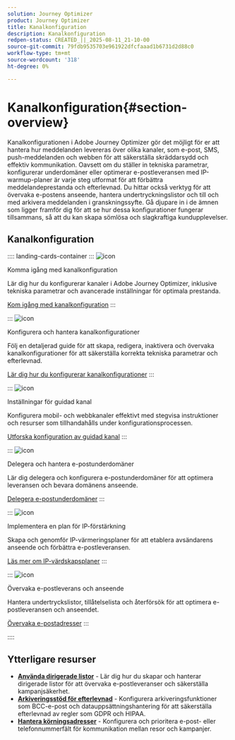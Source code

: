 ```yaml
---
solution: Journey Optimizer
product: Journey Optimizer
title: Kanalkonfiguration
description: Kanalkonfiguration
redpen-status: CREATED_||_2025-08-11_21-10-00
source-git-commit: 79fdb9535703e961922dfcfaaad1b6731d2d88c0
workflow-type: tm+mt
source-wordcount: '318'
ht-degree: 0%

---
```



# Kanalkonfiguration{#section-overview}

Kanalkonfigurationen i Adobe Journey Optimizer gör det möjligt för er att hantera hur meddelanden levereras över olika kanaler, som e-post, SMS, push-meddelanden och webben för att säkerställa skräddarsydd och effektiv kommunikation. Oavsett om du ställer in tekniska parametrar, konfigurerar underdomäner eller optimerar e-postleveransen med IP-warmup-planer är varje steg utformat för att förbättra meddelandeprestanda och efterlevnad. Du hittar också verktyg för att övervaka e-postens anseende, hantera undertryckningslistor och till och med arkivera meddelanden i granskningssyfte. Gå djupare in i de ämnen som ligger framför dig för att se hur dessa konfigurationer fungerar tillsammans, så att du kan skapa sömlösa och slagkraftiga kundupplevelser.

## Kanalkonfiguration

:::: landing-cards-container
:::
![icon](https://cdn.experienceleague.adobe.com/icons/circle-play.svg?lang=sv-SE)

Komma igång med kanalkonfiguration

Lär dig hur du konfigurerar kanaler i Adobe Journey Optimizer, inklusive tekniska parametrar och avancerade inställningar för optimala prestanda.

[Kom igång med kanalkonfiguration](../using/configuration/get-started-configuration.md)
:::

:::
![icon](https://cdn.experienceleague.adobe.com/icons/list-check.svg?lang=sv-SE)

Konfigurera och hantera kanalkonfigurationer

Följ en detaljerad guide för att skapa, redigera, inaktivera och övervaka kanalkonfigurationer för att säkerställa korrekta tekniska parametrar och efterlevnad.

[Lär dig hur du konfigurerar kanalkonfigurationer](../using/configuration/channel-surfaces.md)
:::

:::
![icon](https://cdn.experienceleague.adobe.com/icons/gear.svg?lang=sv-SE)

Inställningar för guidad kanal

Konfigurera mobil- och webbkanaler effektivt med stegvisa instruktioner och resurser som tillhandahålls under konfigurationsprocessen.

[Utforska konfiguration av guidad kanal](guided-setup-landing-page.md)
:::

:::
![icon](https://cdn.experienceleague.adobe.com/icons/screwdriver-wrench.svg?lang=sv-SE)

Delegera och hantera e-postunderdomäner

Lär dig delegera och konfigurera e-postunderdomäner för att optimera leveransen och bevara domänens anseende.

[Delegera e-postunderdomäner](delegate-subdomains-landing-page.md)
:::

:::
![icon](https://cdn.experienceleague.adobe.com/icons/chart-line.svg?lang=sv-SE)

Implementera en plan för IP-förstärkning

Skapa och genomför IP-värmeringsplaner för att etablera avsändarens anseende och förbättra e-postleveransen.

[Läs mer om IP-värdskapsplaner](implement-ip-warmup-plan-landing-page.md)
:::

:::
![icon](https://cdn.experienceleague.adobe.com/icons/shield-halved.svg?lang=sv-SE)

Övervaka e-postleverans och anseende

Hantera undertryckslistor, tillåtelselista och återförsök för att optimera e-postleveransen och anseendet.

[Övervaka e-postadresser](monitor-reputation-landing-page.md)
:::

::::


## Ytterligare resurser

- **[Använda dirigerade listor](../using/configuration/seed-lists.md)** - Lär dig hur du skapar och hanterar dirigerade listor för att övervaka e-postleveranser och säkerställa kampanjsäkerhet.
- **[Arkiveringsstöd för efterlevnad](../using/configuration/archiving-support.md)** - Konfigurera arkiveringsfunktioner som BCC-e-post och datauppsättningshantering för att säkerställa efterlevnad av regler som GDPR och HIPAA.
- **[Hantera körningsadresser](../using/configuration/primary-email-addresses.md)** - Konfigurera och prioritera e-post- eller telefonnummerfält för kommunikation mellan resor och kampanjer.
